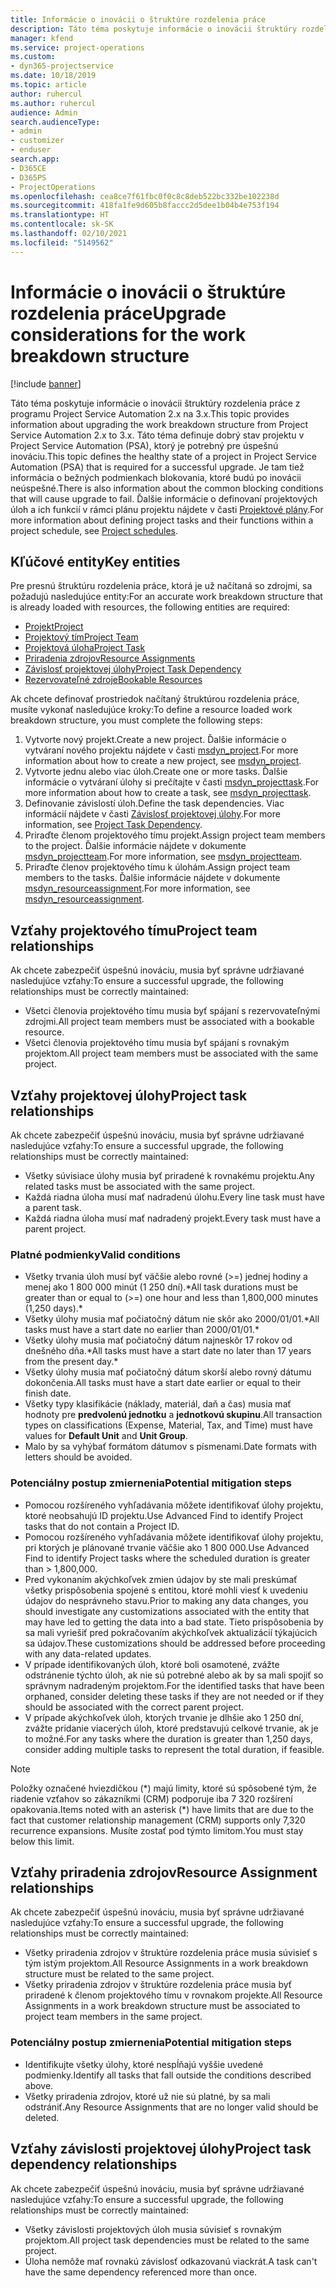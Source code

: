 ```yaml
---
title: Informácie o inovácii o štruktúre rozdelenia práce
description: Táto téma poskytuje informácie o inovácii štruktúry rozdelenia práce z programu Project Service Automation 2.x na 3.x.
manager: kfend
ms.service: project-operations
ms.custom:
- dyn365-projectservice
ms.date: 10/18/2019
ms.topic: article
author: ruhercul
ms.author: ruhercul
audience: Admin
search.audienceType:
- admin
- customizer
- enduser
search.app:
- D365CE
- D365PS
- ProjectOperations
ms.openlocfilehash: cea8ce7f61fbc0f0c8c8deb522bc332be102238d
ms.sourcegitcommit: 418fa1fe9d605b8faccc2d5dee1b04b4e753f194
ms.translationtype: HT
ms.contentlocale: sk-SK
ms.lasthandoff: 02/10/2021
ms.locfileid: "5149562"
---
```

# <a name="upgrade-considerations-for-the-work-breakdown-structure"></a><span data-ttu-id="b4bb7-103">Informácie o inovácii o štruktúre rozdelenia práce</span><span class="sxs-lookup"><span data-stu-id="b4bb7-103">Upgrade considerations for the work breakdown structure</span></span>

[!include [banner](../includes/psa-now-project-operations.md)]

<span data-ttu-id="b4bb7-104">Táto téma poskytuje informácie o inovácii štruktúry rozdelenia práce z programu Project Service Automation 2.x na 3.x.</span><span class="sxs-lookup"><span data-stu-id="b4bb7-104">This topic provides information about upgrading the work breakdown structure from Project Service Automation 2.x to 3.x.</span></span> <span data-ttu-id="b4bb7-105">Táto téma definuje dobrý stav projektu v Project Service Automation (PSA), ktorý je potrebný pre úspešnú inováciu.</span><span class="sxs-lookup"><span data-stu-id="b4bb7-105">This topic defines the healthy state of a project in Project Service Automation (PSA) that is required for a successful upgrade.</span></span> <span data-ttu-id="b4bb7-106">Je tam tiež informácia o bežných podmienkach blokovania, ktoré budú po inovácii neúspešné.</span><span class="sxs-lookup"><span data-stu-id="b4bb7-106">There is also information about the common blocking conditions that will cause upgrade to fail.</span></span> <span data-ttu-id="b4bb7-107">Ďalšie informácie o definovaní projektových úloh a ich funkcií v rámci plánu projektu nájdete v časti [Projektové plány](project-creating.md).</span><span class="sxs-lookup"><span data-stu-id="b4bb7-107">For more information about defining project tasks and their functions within a project schedule, see [Project schedules](project-creating.md).</span></span>

## <a name="key-entities"></a><span data-ttu-id="b4bb7-108">Kľúčové entity</span><span class="sxs-lookup"><span data-stu-id="b4bb7-108">Key entities</span></span>
<span data-ttu-id="b4bb7-109">Pre presnú štruktúru rozdelenia práce, ktorá je už načítaná so zdrojmi, sa požadujú nasledujúce entity:</span><span class="sxs-lookup"><span data-stu-id="b4bb7-109">For an accurate work breakdown structure that is already loaded with resources, the following entities are required:</span></span>

- [<span data-ttu-id="b4bb7-110">Projekt</span><span class="sxs-lookup"><span data-stu-id="b4bb7-110">Project</span></span>](https://docs.microsoft.com/dynamics365/customerengagement/on-premises/developer/entities/msdyn_project)
- [<span data-ttu-id="b4bb7-111">Projektový tím</span><span class="sxs-lookup"><span data-stu-id="b4bb7-111">Project Team</span></span>](https://docs.microsoft.com/dynamics365/customerengagement/on-premises/developer/entities/msdyn_projectteam)
- [<span data-ttu-id="b4bb7-112">Projektová úloha</span><span class="sxs-lookup"><span data-stu-id="b4bb7-112">Project Task</span></span>](https://docs.microsoft.com/dynamics365/customerengagement/on-premises/developer/entities/msdyn_projecttask)
- [<span data-ttu-id="b4bb7-113">Priradenia zdrojov</span><span class="sxs-lookup"><span data-stu-id="b4bb7-113">Resource Assignments</span></span>](https://docs.microsoft.com/dynamics365/customerengagement/on-premises/developer/entities/msdyn_resourceassignment)
- [<span data-ttu-id="b4bb7-114">Závislosť projektovej úlohy</span><span class="sxs-lookup"><span data-stu-id="b4bb7-114">Project Task Dependency</span></span>](https://docs.microsoft.com/dynamics365/customerengagement/on-premises/developer/entities/msdyn_projecttaskdependency)
- [<span data-ttu-id="b4bb7-115">Rezervovateľné zdroje</span><span class="sxs-lookup"><span data-stu-id="b4bb7-115">Bookable Resources</span></span>](https://docs.microsoft.com/dynamics365/customerengagement/on-premises/developer/entities/bookableresource)

<span data-ttu-id="b4bb7-116">Ak chcete definovať prostriedok načítaný štruktúrou rozdelenia práce, musíte vykonať nasledujúce kroky:</span><span class="sxs-lookup"><span data-stu-id="b4bb7-116">To define a resource loaded work breakdown structure, you must complete the following steps:</span></span>

1. <span data-ttu-id="b4bb7-117">Vytvorte nový projekt.</span><span class="sxs-lookup"><span data-stu-id="b4bb7-117">Create a new project.</span></span> <span data-ttu-id="b4bb7-118">Ďalšie informácie o vytváraní nového projektu nájdete v časti [msdyn_project](https://docs.microsoft.com/dynamics365/customerengagement/on-premises/developer/entities/msdyn_project).</span><span class="sxs-lookup"><span data-stu-id="b4bb7-118">For more information about how to create a new project, see [msdyn_project](https://docs.microsoft.com/dynamics365/customerengagement/on-premises/developer/entities/msdyn_project).</span></span>
2. <span data-ttu-id="b4bb7-119">Vytvorte jednu alebo viac úloh.</span><span class="sxs-lookup"><span data-stu-id="b4bb7-119">Create one or more tasks.</span></span> <span data-ttu-id="b4bb7-120">Ďalšie informácie o vytváraní úlohy si prečítajte v časti [msdyn_projecttask](https://docs.microsoft.com/dynamics365/customerengagement/on-premises/developer/entities/msdyn_projecttask).</span><span class="sxs-lookup"><span data-stu-id="b4bb7-120">For more information about how to create a task, see [msdyn_projecttask](https://docs.microsoft.com/dynamics365/customerengagement/on-premises/developer/entities/msdyn_projecttask).</span></span>
3. <span data-ttu-id="b4bb7-121">Definovanie závislostí úloh.</span><span class="sxs-lookup"><span data-stu-id="b4bb7-121">Define the task dependencies.</span></span> <span data-ttu-id="b4bb7-122">Viac informácií nájdete v časti [Závislosť projektovej úlohy](https://docs.microsoft.com/dynamics365/customerengagement/on-premises/developer/entities/msdyn_projecttaskdependency).</span><span class="sxs-lookup"><span data-stu-id="b4bb7-122">For more information, see [Project Task Dependency](https://docs.microsoft.com/dynamics365/customerengagement/on-premises/developer/entities/msdyn_projecttaskdependency).</span></span>
4. <span data-ttu-id="b4bb7-123">Priraďte členom projektového tímu projekt.</span><span class="sxs-lookup"><span data-stu-id="b4bb7-123">Assign project team members to the project.</span></span> <span data-ttu-id="b4bb7-124">Ďalšie informácie nájdete v dokumente [msdyn_projectteam](https://docs.microsoft.com/dynamics365/customerengagement/on-premises/developer/entities/msdyn_projectteam).</span><span class="sxs-lookup"><span data-stu-id="b4bb7-124">For more information, see [msdyn_projectteam](https://docs.microsoft.com/dynamics365/customerengagement/on-premises/developer/entities/msdyn_projectteam).</span></span>
5. <span data-ttu-id="b4bb7-125">Priraďte členov projektového tímu k úlohám.</span><span class="sxs-lookup"><span data-stu-id="b4bb7-125">Assign project team members to the tasks.</span></span> <span data-ttu-id="b4bb7-126">Ďalšie informácie nájdete v dokumente [msdyn_resourceassignment](https://docs.microsoft.com/dynamics365/customerengagement/on-premises/developer/entities/msdyn_resourceassignment).</span><span class="sxs-lookup"><span data-stu-id="b4bb7-126">For more information, see [msdyn_resourceassignment](https://docs.microsoft.com/dynamics365/customerengagement/on-premises/developer/entities/msdyn_resourceassignment).</span></span>

## <a name="project-team-relationships"></a><span data-ttu-id="b4bb7-127">Vzťahy projektového tímu</span><span class="sxs-lookup"><span data-stu-id="b4bb7-127">Project team relationships</span></span>

<span data-ttu-id="b4bb7-128">Ak chcete zabezpečiť úspešnú inováciu, musia byť správne udržiavané nasledujúce vzťahy:</span><span class="sxs-lookup"><span data-stu-id="b4bb7-128">To ensure a successful upgrade, the following relationships must be correctly maintained:</span></span>
- <span data-ttu-id="b4bb7-129">Všetci členovia projektového tímu musia byť spájaní s rezervovateľnými zdrojmi.</span><span class="sxs-lookup"><span data-stu-id="b4bb7-129">All project team members must be associated with a bookable resource.</span></span>
- <span data-ttu-id="b4bb7-130">Všetci členovia projektového tímu musia byť spájaní s rovnakým projektom.</span><span class="sxs-lookup"><span data-stu-id="b4bb7-130">All project team members must be associated with the same project.</span></span> 

## <a name="project-task-relationships"></a><span data-ttu-id="b4bb7-131">Vzťahy projektovej úlohy</span><span class="sxs-lookup"><span data-stu-id="b4bb7-131">Project task relationships</span></span>
<span data-ttu-id="b4bb7-132">Ak chcete zabezpečiť úspešnú inováciu, musia byť správne udržiavané nasledujúce vzťahy:</span><span class="sxs-lookup"><span data-stu-id="b4bb7-132">To ensure a successful upgrade, the following relationships must be correctly maintained:</span></span>

- <span data-ttu-id="b4bb7-133">Všetky súvisiace úlohy musia byť priradené k rovnakému projektu.</span><span class="sxs-lookup"><span data-stu-id="b4bb7-133">Any related tasks must be associated with the same project.</span></span>
- <span data-ttu-id="b4bb7-134">Každá riadna úloha musí mať nadradenú úlohu.</span><span class="sxs-lookup"><span data-stu-id="b4bb7-134">Every line task must have a parent task.</span></span>
- <span data-ttu-id="b4bb7-135">Každá riadna úloha musí mať nadradený projekt.</span><span class="sxs-lookup"><span data-stu-id="b4bb7-135">Every task must have a parent project.</span></span>

### <a name="valid-conditions"></a><span data-ttu-id="b4bb7-136">Platné podmienky</span><span class="sxs-lookup"><span data-stu-id="b4bb7-136">Valid conditions</span></span>

- <span data-ttu-id="b4bb7-137">Všetky trvania úloh musí byť väčšie alebo rovné (>=) jednej hodiny a menej ako 1 800 000 minút (1 250 dní).\*</span><span class="sxs-lookup"><span data-stu-id="b4bb7-137">All task durations must be greater than or equal to (>=) one hour and less than 1,800,000 minutes (1,250 days).\*</span></span>
- <span data-ttu-id="b4bb7-138">Všetky úlohy musia mať počiatočný dátum nie skôr ako 2000/01/01.\*</span><span class="sxs-lookup"><span data-stu-id="b4bb7-138">All tasks must have a start date no earlier than 2000/01/01.\*</span></span>
- <span data-ttu-id="b4bb7-139">Všetky úlohy musia mať počiatočný dátum najneskôr 17 rokov od dnešného dňa.\*</span><span class="sxs-lookup"><span data-stu-id="b4bb7-139">All tasks must have a start date no later than 17 years from the present day.\*</span></span>
- <span data-ttu-id="b4bb7-140">Všetky úlohy musia mať počiatočný dátum skorší alebo rovný dátumu dokončenia.</span><span class="sxs-lookup"><span data-stu-id="b4bb7-140">All tasks must have a start date earlier or equal to their finish date.</span></span>
- <span data-ttu-id="b4bb7-141">Všetky typy klasifikácie (náklady, materiál, daň a čas) musia mať hodnoty pre **predvolenú jednotku** a **jednotkovú skupinu**.</span><span class="sxs-lookup"><span data-stu-id="b4bb7-141">All transaction types on classifications (Expense, Material, Tax, and Time) must have values for **Default Unit** and **Unit Group**.</span></span>
- <span data-ttu-id="b4bb7-142">Malo by sa vyhýbať formátom dátumov s písmenami.</span><span class="sxs-lookup"><span data-stu-id="b4bb7-142">Date formats with letters should be avoided.</span></span>

### <a name="potential-mitigation-steps"></a><span data-ttu-id="b4bb7-143">Potenciálny postup zmiernenia</span><span class="sxs-lookup"><span data-stu-id="b4bb7-143">Potential mitigation steps</span></span>
- <span data-ttu-id="b4bb7-144">Pomocou rozšíreného vyhľadávania môžete identifikovať úlohy projektu, ktoré neobsahujú ID projektu.</span><span class="sxs-lookup"><span data-stu-id="b4bb7-144">Use Advanced Find to identify Project tasks that do not contain a Project ID.</span></span>
- <span data-ttu-id="b4bb7-145">Pomocou rozšíreného vyhľadávania môžete identifikovať úlohy projektu, pri ktorých je plánované trvanie väčšie ako 1 800 000.</span><span class="sxs-lookup"><span data-stu-id="b4bb7-145">Use Advanced Find to identify Project tasks where the scheduled duration is greater than > 1,800,000.</span></span>
- <span data-ttu-id="b4bb7-146">Pred vykonaním akýchkoľvek zmien údajov by ste mali preskúmať všetky prispôsobenia spojené s entitou, ktoré mohli viesť k uvedeniu údajov do nesprávneho stavu.</span><span class="sxs-lookup"><span data-stu-id="b4bb7-146">Prior to making any data changes, you should investigate any customizations associated with the entity that may have led to getting the data into a bad state.</span></span> <span data-ttu-id="b4bb7-147">Tieto prispôsobenia by sa mali vyriešiť pred pokračovaním akýchkoľvek aktualizácií týkajúcich sa údajov.</span><span class="sxs-lookup"><span data-stu-id="b4bb7-147">These customizations should be addressed before proceeding with any data-related updates.</span></span>
- <span data-ttu-id="b4bb7-148">V prípade identifikovaných úloh, ktoré boli osamotené, zvážte odstránenie týchto úloh, ak nie sú potrebné alebo ak by sa mali spojiť so správnym nadradeným projektom.</span><span class="sxs-lookup"><span data-stu-id="b4bb7-148">For the identified tasks that have been orphaned, consider deleting these tasks if they are not needed or if they should be associated with the correct parent project.</span></span>
- <span data-ttu-id="b4bb7-149">V prípade akýchkoľvek úloh, ktorých trvanie je dlhšie ako 1 250 dní, zvážte pridanie viacerých úloh, ktoré predstavujú celkové trvanie, ak je to možné.</span><span class="sxs-lookup"><span data-stu-id="b4bb7-149">For any tasks where the duration is greater than 1,250 days, consider adding multiple tasks to represent the total duration, if feasible.</span></span>

> [!NOTE]
> <span data-ttu-id="b4bb7-150">Položky označené hviezdičkou (\*) majú limity, ktoré sú spôsobené tým, že riadenie vzťahov so zákazníkmi (CRM) podporuje iba 7 320 rozšírení opakovania.</span><span class="sxs-lookup"><span data-stu-id="b4bb7-150">Items noted with an asterisk (\*) have limits that are due to the fact that customer relationship management (CRM) supports only 7,320 recurrence expansions.</span></span> <span data-ttu-id="b4bb7-151">Musíte zostať pod týmto limitom.</span><span class="sxs-lookup"><span data-stu-id="b4bb7-151">You must stay below this limit.</span></span>

## <a name="resource-assignment-relationships"></a><span data-ttu-id="b4bb7-152">Vzťahy priradenia zdrojov</span><span class="sxs-lookup"><span data-stu-id="b4bb7-152">Resource Assignment relationships</span></span>
<span data-ttu-id="b4bb7-153">Ak chcete zabezpečiť úspešnú inováciu, musia byť správne udržiavané nasledujúce vzťahy:</span><span class="sxs-lookup"><span data-stu-id="b4bb7-153">To ensure a successful upgrade, the following relationships must be correctly maintained:</span></span>

- <span data-ttu-id="b4bb7-154">Všetky priradenia zdrojov v štruktúre rozdelenia práce musia súvisieť s tým istým projektom.</span><span class="sxs-lookup"><span data-stu-id="b4bb7-154">All Resource Assignments in a work breakdown structure must be related to the same project.</span></span>
- <span data-ttu-id="b4bb7-155">Všetky priradenia zdrojov v štruktúre rozdelenia práce musia byť priradené k členom projektového tímu v rovnakom projekte.</span><span class="sxs-lookup"><span data-stu-id="b4bb7-155">All Resource Assignments in a work breakdown structure must be associated to project team members in the same project.</span></span>

### <a name="potential-mitigation-steps"></a><span data-ttu-id="b4bb7-156">Potenciálny postup zmiernenia</span><span class="sxs-lookup"><span data-stu-id="b4bb7-156">Potential mitigation steps</span></span>
- <span data-ttu-id="b4bb7-157">Identifikujte všetky úlohy, ktoré nespĺňajú vyššie uvedené podmienky.</span><span class="sxs-lookup"><span data-stu-id="b4bb7-157">Identify all tasks that fall outside the conditions described above.</span></span>  
- <span data-ttu-id="b4bb7-158">Všetky priradenia zdrojov, ktoré už nie sú platné, by sa mali odstrániť.</span><span class="sxs-lookup"><span data-stu-id="b4bb7-158">Any Resource Assignments that are no longer valid should be deleted.</span></span>

## <a name="project-task-dependency-relationships"></a><span data-ttu-id="b4bb7-159">Vzťahy závislosti projektovej úlohy</span><span class="sxs-lookup"><span data-stu-id="b4bb7-159">Project task dependency relationships</span></span>
<span data-ttu-id="b4bb7-160">Ak chcete zabezpečiť úspešnú inováciu, musia byť správne udržiavané nasledujúce vzťahy:</span><span class="sxs-lookup"><span data-stu-id="b4bb7-160">To ensure a successful upgrade, the following relationships must be correctly maintained:</span></span>

- <span data-ttu-id="b4bb7-161">Všetky závislosti projektových úloh musia súvisieť s rovnakým projektom.</span><span class="sxs-lookup"><span data-stu-id="b4bb7-161">All project task dependencies must be related to the same project.</span></span>
- <span data-ttu-id="b4bb7-162">Úloha nemôže mať rovnakú závislosť odkazovanú viackrát.</span><span class="sxs-lookup"><span data-stu-id="b4bb7-162">A task can't have the same dependency referenced more than once.</span></span>
